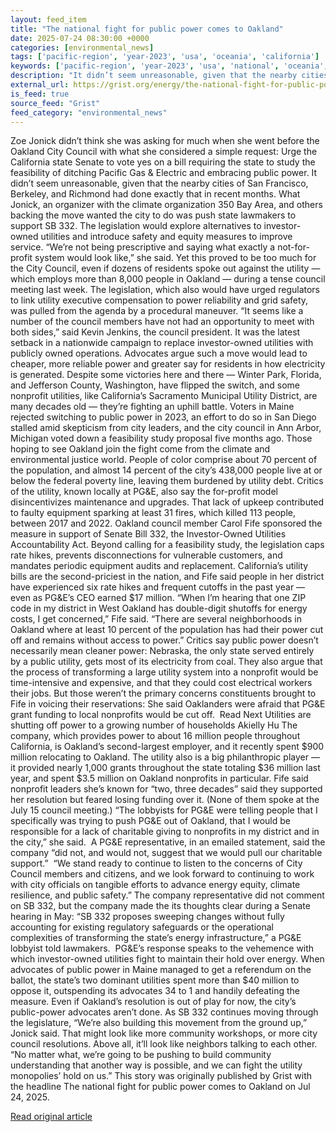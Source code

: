 ```yaml
---
layout: feed_item
title: "The national fight for public power comes to Oakland"
date: 2025-07-24 08:30:00 +0000
categories: [environmental_news]
tags: ['pacific-region', 'year-2023', 'usa', 'oceania', 'california']
keywords: ['pacific-region', 'year-2023', 'usa', 'national', 'oceania', 'california', 'fight', 'public']
description: "It didn’t seem unreasonable, given that the nearby cities of San Francisco, Berkeley, and Richmond had done exactly that in recent months"
external_url: https://grist.org/energy/the-national-fight-for-public-power-comes-to-oakland/
is_feed: true
source_feed: "Grist"
feed_category: "environmental_news"
---
```


Zoe Jonick didn’t think she was asking for much when she went before the Oakland City Council with what she considered a simple request: Urge the California state Senate to vote yes on a bill requiring the state to study the feasibility of ditching Pacific Gas &amp; Electric and embracing public power. It didn’t seem unreasonable, given that the nearby cities of San Francisco, Berkeley, and Richmond had done exactly that in recent months. What Jonick, an organizer with the climate organization 350 Bay Area, and others backing the move wanted the city to do was push state lawmakers to support SB 332. The legislation would explore alternatives to investor-owned utilities and introduce safety and equity measures to improve service. “We&#8217;re not being prescriptive and saying what exactly a not-for-profit system would look like,” she said. Yet this proved to be too much for the City Council, even if dozens of residents spoke out against the utility — which employs more than 8,000 people in Oakland — during a tense council meeting last week. The legislation, which also would have urged regulators to link utility executive compensation to power reliability and grid safety, was pulled from the agenda by a procedural maneuver. “It seems like a number of the council members have not had an opportunity to meet with both sides,” said Kevin Jenkins, the council president. It was the latest setback in a nationwide campaign to replace investor-owned utilities with publicly owned operations. Advocates argue such a move would lead to cheaper, more reliable power and greater say for residents in how electricity is generated. Despite some victories here and there — Winter Park, Florida, and Jefferson County, Washington, have flipped the switch, and some nonprofit utilities, like California’s Sacramento Municipal Utility District, are many decades old — they’re fighting an uphill battle. Voters in Maine rejected switching to public power in 2023, an effort to do so in San Diego stalled amid skepticism from city leaders, and the city council in Ann Arbor, Michigan voted down a feasibility study proposal five months ago. Those hoping to see Oakland join the fight come from the climate and environmental justice world. People of color comprise about 70 percent of the population, and almost 14 percent of the city’s 438,000 people live at or below the federal poverty line, leaving them burdened by utility debt. Critics of the utility, known locally at PG&amp;E, also say the for-profit model disincentivizes maintenance and upgrades. That lack of upkeep contributed to faulty equipment sparking at least 31 fires, which killed 113 people, between 2017 and 2022. Oakland council member Carol Fife sponsored the measure in support of Senate Bill 332, the Investor-Owned Utilities Accountability Act. Beyond calling for a feasibility study, the legislation caps rate hikes, prevents disconnections for vulnerable customers, and mandates periodic equipment audits and replacement. California’s utility bills are the second-priciest in the nation, and Fife said people in her district have experienced six rate hikes and frequent cutoffs in the past year — even as PG&amp;E’s CEO earned $17 million. “When I&#8217;m hearing that one ZIP code in my district in West Oakland has double-digit shutoffs for energy costs, I get concerned,” Fife said. “There are several neighborhoods in Oakland where at least 10 percent of the population has had their power cut off and remains without access to power.” Critics say public power doesn’t necessarily mean cleaner power: Nebraska, the only state served entirely by a public utility, gets most of its electricity from coal. They also argue that the process of transforming a large utility system into a nonprofit would be time-intensive and expensive, and that they could cost electrical workers their jobs. But those weren’t the primary concerns constituents brought to Fife in voicing their reservations: She said Oaklanders were afraid that PG&amp;E grant funding to local nonprofits would be cut off.&nbsp; Read Next Utilities are shutting off power to a growing number of households Akielly Hu The company, which provides power to about 16 million people throughout California, is Oakland’s second-largest employer, and it recently spent $900 million relocating to Oakland. The utility also is a big philanthropic player — it provided nearly 1,000 grants throughout the state totaling $36 million last year, and spent $3.5 million on Oakland nonprofits in particular. Fife said nonprofit leaders she’s known for “two, three decades” said they supported her resolution but feared losing funding over it. (None of them spoke at the July 15 council meeting.) “The lobbyists for PG&amp;E were telling people that I specifically was trying to push PG&amp;E out of Oakland, that I would be responsible for a lack of charitable giving to nonprofits in my district and in the city,” she said.&nbsp; A PG&amp;E representative, in an emailed statement, said the company “did not, and would not, suggest that we would pull our charitable support.”&nbsp; “We stand ready to continue to listen to the concerns of City Council members and citizens, and we look forward to continuing to work with city officials on tangible efforts to advance energy equity, climate resilience, and public safety.” The company representative did not comment on SB 332, but the company made the its thoughts clear during a Senate hearing in May: “SB 332 proposes sweeping changes without fully accounting for existing regulatory safeguards or the operational complexities of transforming the state’s energy infrastructure,” a PG&amp;E lobbyist told lawmakers.&nbsp; PG&amp;E’s response speaks to the vehemence with which investor-owned utilities fight to maintain their hold over energy. When advocates of public power in Maine managed to get a referendum on the ballot, the state’s two dominant utilities spent more than $40 million to oppose it, outspending its advocates 34 to 1 and handily defeating the measure. Even if Oakland’s resolution is out of play for now, the city’s public-power advocates aren’t done. As SB 332 continues moving through the legislature, “We’re also building this movement from the ground up,” Jonick said. That might look like more community workshops, or more city council resolutions. Above all, it’ll look like neighbors talking to each other. “No matter what, we’re going to be pushing to build community understanding that another way is possible, and we can fight the utility monopolies’ hold on us.” This story was originally published by Grist with the headline The national fight for public power comes to Oakland on Jul 24, 2025.

[Read original article](https://grist.org/energy/the-national-fight-for-public-power-comes-to-oakland/)
